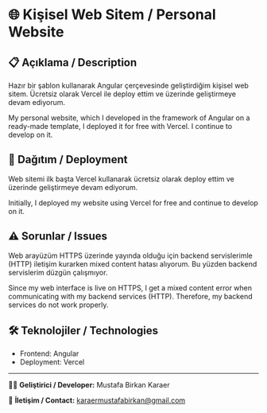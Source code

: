 # 🌐 Kişisel Web Sitem / Personal Website

## 📋 Açıklama / Description

Hazır bir şablon kullanarak Angular çerçevesinde geliştirdiğim kişisel web sitem. Ücretsiz olarak Vercel ile deploy ettim ve üzerinde geliştirmeye devam ediyorum.

My personal website, which I developed in the framework of Angular on a ready-made template, I deployed it for free with Vercel. I continue to develop on it.

## 🚀 Dağıtım / Deployment

Web sitemi ilk başta Vercel kullanarak ücretsiz olarak deploy ettim ve üzerinde geliştirmeye devam ediyorum.

Initially, I deployed my website using Vercel for free and continue to develop on it.

## ⚠️ Sorunlar / Issues

Web arayüzüm HTTPS üzerinde yayında olduğu için backend servislerimle (HTTP) iletişim kurarken mixed content hatası alıyorum. Bu yüzden backend servislerim düzgün çalışmıyor.

Since my web interface is live on HTTPS, I get a mixed content error when communicating with my backend services (HTTP). Therefore, my backend services do not work properly.

## 🛠️ Teknolojiler / Technologies

- Frontend: Angular
- Deployment: Vercel

---

👨‍💻 **Geliştirici / Developer:** Mustafa Birkan Karaer

📧 **İletişim / Contact:** karaermustafabirkan@gmail.com
